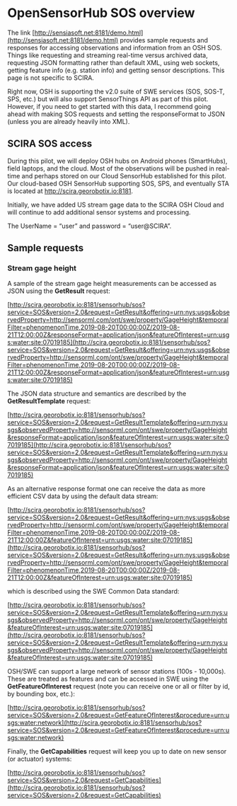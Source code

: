 # OpenSensorHub SOS overview
The link [http://sensiasoft.net:8181/demo.html](http://sensiasoft.net:8181/demo.html) 
provides sample requests and responses for accessing observations and information from an OSH SOS. Things like requesting and streaming real-time versus archived data, requesting JSON formatting rather than default XML, using web sockets, getting feature info (e.g. station info) and getting sensor descriptions. This page is not specific to SCIRA.

Right now, OSH is supporting the v2.0 suite of SWE services (SOS, SOS-T, SPS, etc.) but will also support SensorThings API as part of this pilot. However, if you need to get started with this data, I recommend going ahead with making SOS requests and setting the responseFormat to JSON (unless you are already heavily into XML).

## SCIRA SOS access
During this pilot, we will deploy OSH hubs on Android phones (SmartHubs), field laptops, and the cloud. Most of the observations will be pushed in real-time and perhaps stored on our Cloud SensorHub established for this pilot. Our cloud-based OSH SensorHub supporting SOS, SPS, and eventually STA is located at http://scira.georobotix.io:8181.

Initially, we have added US stream gage data to the SCIRA OSH Cloud and will continue to add additional sensor systems and processing.

The UserName = “user” and password = “user@SCIRA”.

## Sample requests
### Stream gage height
A sample of the stream gage height measurements can be accessed as JSON using the **GetResult** request:

[http://scira.georobotix.io:8181/sensorhub/sos?service=SOS&version=2.0&request=GetResult&offering=urn:nys:usgs&observedProperty=http://sensorml.com/ont/swe/property/GageHeight&temporalFilter=phenomenonTime,2019-08-20T00:00:00Z/2019-08-21T12:00:00Z&responseFormat=application/json&featureOfInterest=urn:usgs:water:site:07019185](http://scira.georobotix.io:8181/sensorhub/sos?service=SOS&version=2.0&request=GetResult&offering=urn:nys:usgs&observedProperty=http://sensorml.com/ont/swe/property/GageHeight&temporalFilter=phenomenonTime,2019-08-20T00:00:00Z/2019-08-21T12:00:00Z&responseFormat=application/json&featureOfInterest=urn:usgs:water:site:07019185)

The JSON data structure and semantics are described by the **GetResultTemplate** request:

[http://scira.georobotix.io:8181/sensorhub/sos?service=SOS&version=2.0&request=GetResultTemplate&offering=urn:nys:usgs&observedProperty=http://sensorml.com/ont/swe/property/GageHeight&responseFormat=application/json&featureOfInterest=urn:usgs:water:site:07019185](http://scira.georobotix.io:8181/sensorhub/sos?service=SOS&version=2.0&request=GetResultTemplate&offering=urn:nys:usgs&observedProperty=http://sensorml.com/ont/swe/property/GageHeight&responseFormat=application/json&featureOfInterest=urn:usgs:water:site:07019185)

As an alternative response format one can receive the data as more efficient CSV data by using the default data stream:

[http://scira.georobotix.io:8181/sensorhub/sos?service=SOS&version=2.0&request=GetResult&offering=urn:nys:usgs&observedProperty=http://sensorml.com/ont/swe/property/GageHeight&temporalFilter=phenomenonTime,2019-08-20T00:00:00Z/2019-08-21T12:00:00Z&featureOfInterest=urn:usgs:water:site:07019185](http://scira.georobotix.io:8181/sensorhub/sos?service=SOS&version=2.0&request=GetResult&offering=urn:nys:usgs&observedProperty=http://sensorml.com/ont/swe/property/GageHeight&temporalFilter=phenomenonTime,2019-08-20T00:00:00Z/2019-08-21T12:00:00Z&featureOfInterest=urn:usgs:water:site:07019185)

which is described using the SWE Common Data standard:

[http://scira.georobotix.io:8181/sensorhub/sos?service=SOS&version=2.0&request=GetResultTemplate&offering=urn:nys:usgs&observedProperty=http://sensorml.com/ont/swe/property/GageHeight&featureOfInterest=urn:usgs:water:site:07019185](http://scira.georobotix.io:8181/sensorhub/sos?service=SOS&version=2.0&request=GetResultTemplate&offering=urn:nys:usgs&observedProperty=http://sensorml.com/ont/swe/property/GageHeight&featureOfInterest=urn:usgs:water:site:07019185)

OSH/SWE can support a large network of sensor stations (100s - 10,000s). These are treated as features and can be accessed in SWE using the **GetFeatureOfInterest** request (note you can receive one or all or filter by id, by bounding box, etc.):

[http://scira.georobotix.io:8181/sensorhub/sos?service=SOS&version=2.0&request=GetFeatureOfInterest&procedure=urn:usgs:water:network](http://scira.georobotix.io:8181/sensorhub/sos?service=SOS&version=2.0&request=GetFeatureOfInterest&procedure=urn:usgs:water:network)

Finally, the **GetCapabilities** request will keep you up to date on new sensor (or actuator) systems:

[http://scira.georobotix.io:8181/sensorhub/sos?service=SOS&version=2.0&request=GetCapabilities](http://scira.georobotix.io:8181/sensorhub/sos?service=SOS&version=2.0&request=GetCapabilities)
